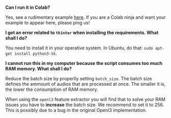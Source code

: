 **Can I run it in Colab?**

Yes, see a rudimentary example [here](https://colab.research.google.com/drive/194wo-G5fCZmqIFt0BDXZcpDpdlbU9Yns). If you are a Colab ninja and want your example to appear here, please ping us!

**I get an error related to `tkinter` when installing the requirements. What shall I do?**

You need to install it in your operative system. In Ubuntu, do that: `sudo apt-get install python3-tk`.

**I cannot run this in my computer because the script consumes too much RAM memory. What shall I do?**

Reduce the batch size by properlly setting `batch_size`. The batch size defines the ammount of audios that are processed at once. The smaller it is, the lower the consumption of RAM memory.

When using the `openl3` feature extractor you will find that to solve your RAM issues you have to **increase** the batch size. We recommend to set it to 256. This is possibly due to a bug in the original Openl3 implementation.
